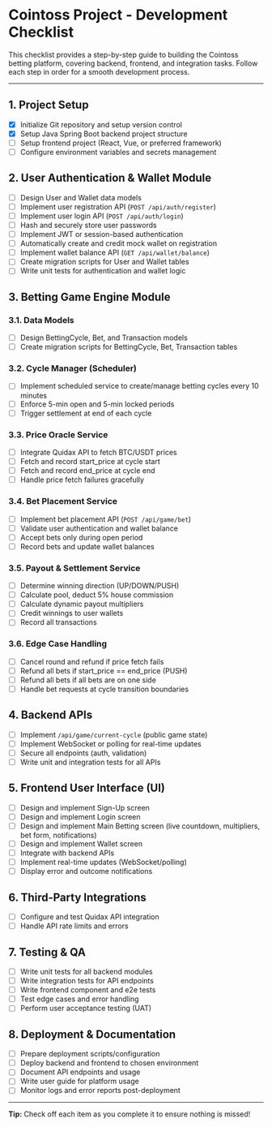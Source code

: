 # Cointoss Project - Development Checklist

This checklist provides a step-by-step guide to building the Cointoss betting platform, covering backend, frontend, and integration tasks. Follow each step in order for a smooth development process.

---

## 1. Project Setup

-   [x] Initialize Git repository and setup version control
-   [x] Setup Java Spring Boot backend project structure
-   [ ] Setup frontend project (React, Vue, or preferred framework)
-   [ ] Configure environment variables and secrets management

## 2. User Authentication & Wallet Module

-   [ ] Design User and Wallet data models
-   [ ] Implement user registration API (`POST /api/auth/register`)
-   [ ] Implement user login API (`POST /api/auth/login`)
-   [ ] Hash and securely store user passwords
-   [ ] Implement JWT or session-based authentication
-   [ ] Automatically create and credit mock wallet on registration
-   [ ] Implement wallet balance API (`GET /api/wallet/balance`)
-   [ ] Create migration scripts for User and Wallet tables
-   [ ] Write unit tests for authentication and wallet logic

## 3. Betting Game Engine Module

### 3.1. Data Models

-   [ ] Design BettingCycle, Bet, and Transaction models
-   [ ] Create migration scripts for BettingCycle, Bet, Transaction tables

### 3.2. Cycle Manager (Scheduler)

-   [ ] Implement scheduled service to create/manage betting cycles every 10 minutes
-   [ ] Enforce 5-min open and 5-min locked periods
-   [ ] Trigger settlement at end of each cycle

### 3.3. Price Oracle Service

-   [ ] Integrate Quidax API to fetch BTC/USDT prices
-   [ ] Fetch and record start_price at cycle start
-   [ ] Fetch and record end_price at cycle end
-   [ ] Handle price fetch failures gracefully

### 3.4. Bet Placement Service

-   [ ] Implement bet placement API (`POST /api/game/bet`)
-   [ ] Validate user authentication and wallet balance
-   [ ] Accept bets only during open period
-   [ ] Record bets and update wallet balances

### 3.5. Payout & Settlement Service

-   [ ] Determine winning direction (UP/DOWN/PUSH)
-   [ ] Calculate pool, deduct 5% house commission
-   [ ] Calculate dynamic payout multipliers
-   [ ] Credit winnings to user wallets
-   [ ] Record all transactions

### 3.6. Edge Case Handling

-   [ ] Cancel round and refund if price fetch fails
-   [ ] Refund all bets if start_price == end_price (PUSH)
-   [ ] Refund all bets if all bets are on one side
-   [ ] Handle bet requests at cycle transition boundaries

## 4. Backend APIs

-   [ ] Implement `/api/game/current-cycle` (public game state)
-   [ ] Implement WebSocket or polling for real-time updates
-   [ ] Secure all endpoints (auth, validation)
-   [ ] Write unit and integration tests for all APIs

## 5. Frontend User Interface (UI)

-   [ ] Design and implement Sign-Up screen
-   [ ] Design and implement Login screen
-   [ ] Design and implement Main Betting screen (live countdown, multipliers, bet form, notifications)
-   [ ] Design and implement Wallet screen
-   [ ] Integrate with backend APIs
-   [ ] Implement real-time updates (WebSocket/polling)
-   [ ] Display error and outcome notifications

## 6. Third-Party Integrations

-   [ ] Configure and test Quidax API integration
-   [ ] Handle API rate limits and errors

## 7. Testing & QA

-   [ ] Write unit tests for all backend modules
-   [ ] Write integration tests for API endpoints
-   [ ] Write frontend component and e2e tests
-   [ ] Test edge cases and error handling
-   [ ] Perform user acceptance testing (UAT)

## 8. Deployment & Documentation

-   [ ] Prepare deployment scripts/configuration
-   [ ] Deploy backend and frontend to chosen environment
-   [ ] Document API endpoints and usage
-   [ ] Write user guide for platform usage
-   [ ] Monitor logs and error reports post-deployment

---

**Tip:** Check off each item as you complete it to ensure nothing is missed!
